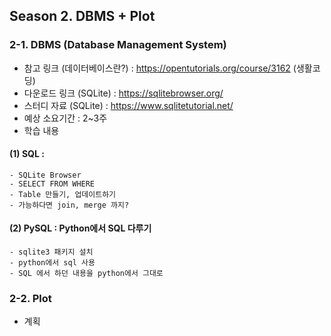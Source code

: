 ## Season 2. DBMS + Plot

### 2-1. DBMS (Database Management System)

- 참고 링크 (데이터베이스란?) : https://opentutorials.org/course/3162 (생활코딩)
- 다운로드 링크 (SQLite) :  https://sqlitebrowser.org/
- 스터디 자료 (SQLite) : https://www.sqlitetutorial.net/
- 예상 소요기간 : 2~3주
- 학습 내용

#### (1) SQL : 

    - SQLite Browser
    - SELECT FROM WHERE
    - Table 만들기, 업데이트하기
    - 가능하다면 join, merge 까지?
    
#### (2) PySQL : Python에서 SQL 다루기
    - sqlite3 패키지 설치
    - python에서 sql 사용
    - SQL 에서 하던 내용을 python에서 그대로
    
### 2-2. Plot

 - 계획 
